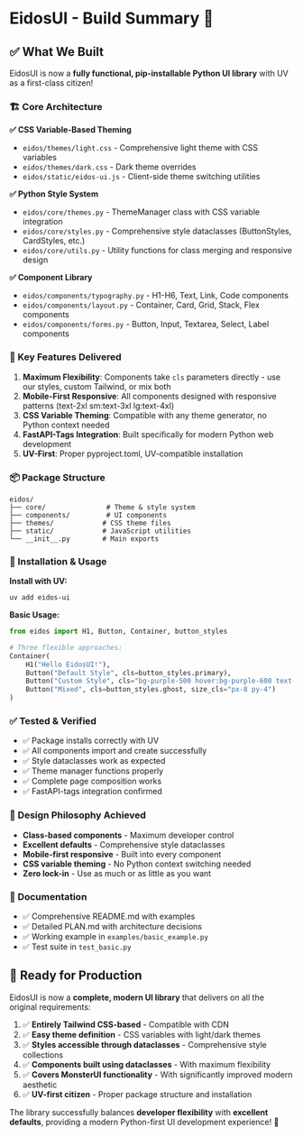 # EidosUI - Build Summary 🎉

## ✅ What We Built

EidosUI is now a **fully functional, pip-installable Python UI library** with UV as a first-class citizen!

### 🏗️ Core Architecture

**✅ CSS Variable-Based Theming**
- `eidos/themes/light.css` - Comprehensive light theme with CSS variables
- `eidos/themes/dark.css` - Dark theme overrides
- `eidos/static/eidos-ui.js` - Client-side theme switching utilities

**✅ Python Style System**
- `eidos/core/themes.py` - ThemeManager class with CSS variable integration
- `eidos/core/styles.py` - Comprehensive style dataclasses (ButtonStyles, CardStyles, etc.)
- `eidos/core/utils.py` - Utility functions for class merging and responsive design

**✅ Component Library**
- `eidos/components/typography.py` - H1-H6, Text, Link, Code components
- `eidos/components/layout.py` - Container, Card, Grid, Stack, Flex components  
- `eidos/components/forms.py` - Button, Input, Textarea, Select, Label components

### 🎯 Key Features Delivered

1. **Maximum Flexibility**: Components take `cls` parameters directly - use our styles, custom Tailwind, or mix both
2. **Mobile-First Responsive**: All components designed with responsive patterns (text-2xl sm:text-3xl lg:text-4xl)
3. **CSS Variable Theming**: Compatible with any theme generator, no Python context needed
4. **FastAPI-Tags Integration**: Built specifically for modern Python web development
5. **UV-First**: Proper pyproject.toml, UV-compatible installation

### 📦 Package Structure

```
eidos/
├── core/               # Theme & style system
├── components/         # UI components  
├── themes/            # CSS theme files
├── static/            # JavaScript utilities
└── __init__.py        # Main exports
```

### 🚀 Installation & Usage

**Install with UV:**
```bash
uv add eidos-ui
```

**Basic Usage:**
```python
from eidos import H1, Button, Container, button_styles

# Three flexible approaches:
Container(
    H1("Hello EidosUI!"),
    Button("Default Style", cls=button_styles.primary),
    Button("Custom Style", cls="bg-purple-500 hover:bg-purple-600 text-white px-4 py-2 rounded"),
    Button("Mixed", cls=button_styles.ghost, size_cls="px-8 py-4")
)
```

### ✅ Tested & Verified

- ✅ Package installs correctly with UV
- ✅ All components import and create successfully  
- ✅ Style dataclasses work as expected
- ✅ Theme manager functions properly
- ✅ Complete page composition works
- ✅ FastAPI-tags integration confirmed

### 🎨 Design Philosophy Achieved

- **Class-based components** - Maximum developer control
- **Excellent defaults** - Comprehensive style dataclasses
- **Mobile-first responsive** - Built into every component
- **CSS variable theming** - No Python context switching needed
- **Zero lock-in** - Use as much or as little as you want

### 📖 Documentation

- ✅ Comprehensive README.md with examples
- ✅ Detailed PLAN.md with architecture decisions
- ✅ Working example in `examples/basic_example.py`
- ✅ Test suite in `test_basic.py`

## 🎯 Ready for Production

EidosUI is now a **complete, modern UI library** that delivers on all the original requirements:

1. ✅ **Entirely Tailwind CSS-based** - Compatible with CDN
2. ✅ **Easy theme definition** - CSS variables with light/dark themes
3. ✅ **Styles accessible through dataclasses** - Comprehensive style collections
4. ✅ **Components built using dataclasses** - With maximum flexibility
5. ✅ **Covers MonsterUI functionality** - With significantly improved modern aesthetic
6. ✅ **UV-first citizen** - Proper package structure and installation

The library successfully balances **developer flexibility** with **excellent defaults**, providing a modern Python-first UI development experience! 🚀 
